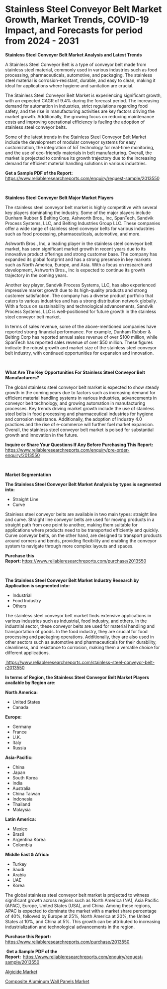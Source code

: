 <p><h1>Stainless Steel Conveyor Belt Market Growth, Market Trends, COVID-19 Impact, and Forecasts for period from 2024 - 2031</h1></p><p><strong>Stainless Steel Conveyor Belt Market Analysis and Latest Trends</strong></p>
<p><p>A Stainless Steel Conveyor Belt is a type of conveyor belt made from stainless steel material, commonly used in various industries such as food processing, pharmaceuticals, automotive, and packaging. The stainless steel material is corrosion-resistant, durable, and easy to clean, making it ideal for applications where hygiene and sanitation are crucial.</p><p>The Stainless Steel Conveyor Belt Market is experiencing significant growth, with an expected CAGR of 9.4% during the forecast period. The increasing demand for automation in industries, strict regulations regarding food safety, and the rise in manufacturing activities are key factors driving the market growth. Additionally, the growing focus on reducing maintenance costs and improving operational efficiency is fueling the adoption of stainless steel conveyor belts.</p><p>Some of the latest trends in the Stainless Steel Conveyor Belt Market include the development of modular conveyor systems for easy customization, the integration of IoT technology for real-time monitoring, and the use of eco-friendly materials in belt manufacturing. Overall, the market is projected to continue its growth trajectory due to the increasing demand for efficient material handling solutions in various industries.</p></p>
<p><strong>Get a Sample PDF of the Report:&nbsp;</strong> <a href="https://www.reliableresearchreports.com/enquiry/request-sample/2013550">https://www.reliableresearchreports.com/enquiry/request-sample/2013550</a></p>
<p>&nbsp;</p>
<p><strong>Stainless Steel Conveyor Belt Major Market Players</strong></p>
<p><p>The stainless steel conveyor belt market is highly competitive with several key players dominating the industry. Some of the major players include Dunham Rubber & Belting Corp, Ashworth Bros., Inc, SpanTech, Sandvik Process Systems, LLC, and Belting Industries Group LLC. These companies offer a wide range of stainless steel conveyor belts for various industries such as food processing, pharmaceuticals, automotive, and more.</p><p>Ashworth Bros., Inc, a leading player in the stainless steel conveyor belt market, has seen significant market growth in recent years due to its innovative product offerings and strong customer base. The company has expanded its global footprint and has a strong presence in key markets such as North America, Europe, and Asia. With a focus on research and development, Ashworth Bros., Inc is expected to continue its growth trajectory in the coming years.</p><p>Another key player, Sandvik Process Systems, LLC, has also experienced impressive market growth due to its high-quality products and strong customer satisfaction. The company has a diverse product portfolio that caters to various industries and has a strong distribution network globally. With a focus on sustainability and technological advancements, Sandvik Process Systems, LLC is well-positioned for future growth in the stainless steel conveyor belt market.</p><p>In terms of sales revenue, some of the above-mentioned companies have reported strong financial performance. For example, Dunham Rubber & Belting Corp has reported annual sales revenue of over $100 million, while SpanTech has reported sales revenue of over $50 million. These figures indicate the robust growth and market size of the stainless steel conveyor belt industry, with continued opportunities for expansion and innovation.</p></p>
<p>&nbsp;</p>
<p><strong>What Are The Key Opportunities For Stainless Steel Conveyor Belt Manufacturers?</strong></p>
<p><p>The global stainless steel conveyor belt market is expected to show steady growth in the coming years due to factors such as increasing demand for efficient material handling systems in various industries, advancements in conveyor belt technology, and growing automation in manufacturing processes. Key trends driving market growth include the use of stainless steel belts in food processing and pharmaceutical industries for hygiene and corrosion resistance. Additionally, the adoption of Industry 4.0 practices and the rise of e-commerce will further fuel market expansion. Overall, the stainless steel conveyor belt market is poised for substantial growth and innovation in the future.</p></p>
<p><strong>Inquire or Share Your Questions If Any Before Purchasing This Report:</strong> <a href="https://www.reliableresearchreports.com/enquiry/pre-order-enquiry/2013550">https://www.reliableresearchreports.com/enquiry/pre-order-enquiry/2013550</a></p>
<p>&nbsp;</p>
<p><strong>Market Segmentation</strong></p>
<p><strong>The Stainless Steel Conveyor Belt Market Analysis by types is segmented into:</strong></p>
<p><ul><li>Straight Line</li><li>Curve</li></ul></p>
<p><p>Stainless steel conveyor belts are available in two main types: straight line and curve. Straight line conveyor belts are used for moving products in a straight path from one point to another, making them suitable for applications where products need to be transported efficiently and quickly. Curve conveyor belts, on the other hand, are designed to transport products around corners and bends, providing flexibility and enabling the conveyor system to navigate through more complex layouts and spaces.</p></p>
<p><strong>Purchase this Report:&nbsp;</strong><a href="https://www.reliableresearchreports.com/purchase/2013550">https://www.reliableresearchreports.com/purchase/2013550</a></p>
<p>&nbsp;</p>
<p><strong>The Stainless Steel Conveyor Belt Market Industry Research by Application is segmented into:</strong></p>
<p><ul><li>Industrial</li><li>Food Industry</li><li>Others</li></ul></p>
<p><p>The stainless steel conveyor belt market finds extensive applications in various industries such as industrial, food industry, and others. In the industrial sector, these conveyor belts are used for material handling and transportation of goods. In the food industry, they are crucial for food processing and packaging operations. Additionally, they are also used in other sectors such as automotive and pharmaceuticals for their durability, cleanliness, and resistance to corrosion, making them a versatile choice for different applications.</p></p>
<p><a href="https://www.reliableresearchreports.com/stainless-steel-conveyor-belt-r2013550">&nbsp;https://www.reliableresearchreports.com/stainless-steel-conveyor-belt-r2013550</a></p>
<p><strong>In terms of Region, the Stainless Steel Conveyor Belt Market Players available by Region are:</strong></p>
<p>
    <p> <strong> North America: </strong>
        <ul>
            <li>United States</li>
            <li>Canada</li>
        </ul>
        </p> 
    <p> <strong> Europe: </strong>
        <ul>
            <li>Germany</li>
            <li>France</li>
            <li>U.K.</li>
            <li>Italy</li>
            <li>Russia</li>
        </ul>
        </p> 
    <p> <strong> Asia-Pacific: </strong>
        <ul>
            <li>China</li>
            <li>Japan</li>
            <li>South Korea</li>
            <li>India</li>
            <li>Australia</li>
            <li>China Taiwan</li>
            <li>Indonesia</li>
            <li>Thailand</li>
            <li>Malaysia</li>
        </ul>
        </p> 
    <p> <strong> Latin America: </strong>
        <ul>
            <li>Mexico</li>
            <li>Brazil</li>
            <li>Argentina Korea</li>
            <li>Colombia</li>
        </ul>
        </p> 
    <p> <strong> Middle East & Africa: </strong>
        <ul>
            <li>Turkey</li>
            <li>Saudi</li>
            <li>Arabia</li>
            <li>UAE</li>
            <li>Korea</li>
        </ul>
    </p>
    </p>
<p><p>The global stainless steel conveyor belt market is projected to witness significant growth across regions such as North America (NA), Asia Pacific (APAC), Europe, United States (USA), and China. Among these regions, APAC is expected to dominate the market with a market share percentage of 40%, followed by Europe at 25%, North America at 20%, the United States at 10%, and China at 5%. This growth can be attributed to increasing industrialization and technological advancements in the region.</p></p>
<p><strong>Purchase this Report: </strong><a href="https://www.reliableresearchreports.com/purchase/2013550">https://www.reliableresearchreports.com/purchase/2013550</a></p>
<p>&nbsp;<strong>Get a Sample PDF of the Report:&nbsp;&nbsp;</strong><a href="https://www.reliableresearchreports.com/enquiry/request-sample/2013550">https://www.reliableresearchreports.com/enquiry/request-sample/2013550</a></p>
<p><strong></strong></p>
<p><p><a href="https://issuu.com/reportprime-2/docs/algicide-market-size-2030.pptx">Algicide Market</a></p><p><a href="https://issuu.com/reportprime-2/docs/composite-aluminum-wall-panels-market-size-2030.pp">Composite Aluminum Wall Panels Market</a></p></p>